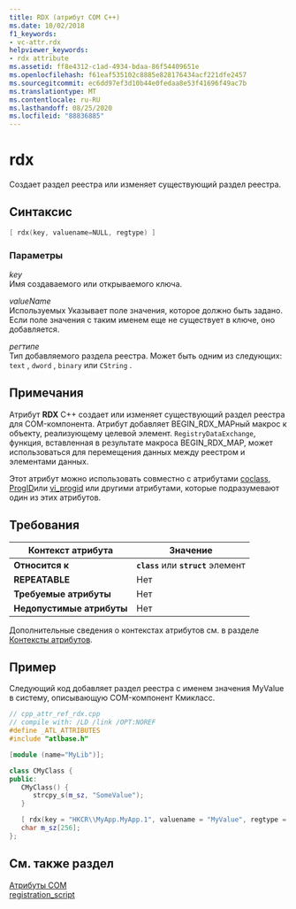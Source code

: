 ```yaml
---
title: RDX (атрибут COM C++)
ms.date: 10/02/2018
f1_keywords:
- vc-attr.rdx
helpviewer_keywords:
- rdx attribute
ms.assetid: ff8e4312-c1ad-4934-bdaa-86f54409651e
ms.openlocfilehash: f61eaf535102c8885e828176434acf221dfe2457
ms.sourcegitcommit: ec6dd97ef3d10b44e0fedaa8e53f41696f49ac7b
ms.translationtype: MT
ms.contentlocale: ru-RU
ms.lasthandoff: 08/25/2020
ms.locfileid: "88836885"
---
```

# <a name="rdx"></a>rdx

Создает раздел реестра или изменяет существующий раздел реестра.

## <a name="syntax"></a>Синтаксис

```cpp
[ rdx(key, valuename=NULL, regtype) ]
```

### <a name="parameters"></a>Параметры

*key*<br/>
Имя создаваемого или открываемого ключа.

*valueName*<br/>
Используемых Указывает поле значения, которое должно быть задано. Если поле значения с таким именем еще не существует в ключе, оно добавляется.

*регтипе*<br/>
Тип добавляемого раздела реестра. Может быть одним из следующих: `text` , `dword` , `binary` или `CString` .

## <a name="remarks"></a>Примечания

Атрибут **RDX** C++ создает или изменяет существующий раздел реестра для COM-компонента. Атрибут добавляет BEGIN_RDX_MAPный макрос к объекту, реализующему целевой элемент. `RegistryDataExchange`, функция, вставленная в результате макроса BEGIN_RDX_MAP, может использоваться для перемещения данных между реестром и элементами данных.

Этот атрибут можно использовать совместно с атрибутами [coclass](coclass.md), [ProgID](progid.md)или [vi_progid](vi-progid.md) или другими атрибутами, которые подразумевают один из этих атрибутов.

## <a name="requirements"></a>Требования

| Контекст атрибута | Значение |
|-|-|
|**Относится к**|**`class`** или **`struct`** элемент|
|**REPEATABLE**|Нет|
|**Требуемые атрибуты**|Нет|
|**Недопустимые атрибуты**|Нет|

Дополнительные сведения о контекстах атрибутов см. в разделе [Контексты атрибутов](cpp-attributes-com-net.md#contexts).

## <a name="example"></a>Пример

Следующий код добавляет раздел реестра с именем значения MyValue в систему, описывающую COM-компонент Кмикласс.

```cpp
// cpp_attr_ref_rdx.cpp
// compile with: /LD /link /OPT:NOREF
#define _ATL_ATTRIBUTES
#include "atlbase.h"

[module (name="MyLib")];

class CMyClass {
public:
   CMyClass() {
      strcpy_s(m_sz, "SomeValue");
   }

   [ rdx(key = "HKCR\\MyApp.MyApp.1", valuename = "MyValue", regtype = "text")]
   char m_sz[256];
};
```

## <a name="see-also"></a>См. также раздел

[Атрибуты COM](com-attributes.md)<br/>
[registration_script](registration-script.md)
